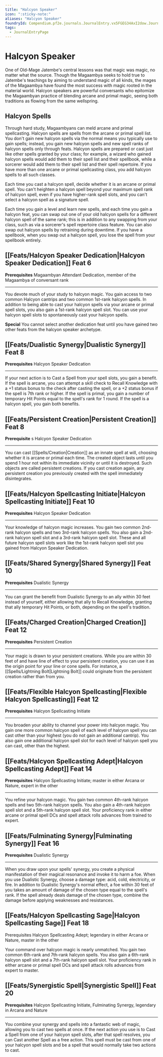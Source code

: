 ```yaml
---
title: "Halcyon Speaker"
icon: ":sticky-note:"
aliases: "Halcyon Speaker"
foundryId: Compendium.pf2e.journals.JournalEntry.vx5FGEG34AxI2dow.JournalEntryPage.pDmUITVao0FDMnVf
tags:
  - JournalEntryPage
---
```


# Halcyon Speaker
One of Old-Mage Jatembe's central lessons was that magic was magic, no matter what the source. Though the Magaambya seeks to hold true to Jatembe's teachings by aiming to understand magic of all kinds, the mages of the Magaambya have found the most success with magic rooted in the material world. Halcyon speakers are powerful conversants who epitomize the Magaambyan practice of blending arcane and primal magic, seeing both traditions as flowing from the same wellspring.

## Halcyon Spells

Through hard study, Magaambyans can meld arcane and primal spellcasting. Halcyon spells are spells from the arcane or primal spell list. You don't gain new halcyon spells via the normal means you typically use to gain spells; instead, you gain new halcyon spells and new spell ranks of halcyon spells only through feats. Halcyon spells are prepared or cast just like other spells granted by your class; for example, a wizard who gained halcyon spells would add them to their spell list and their spellbook, while a sorcerer would add them to their spell list and their spell repertoire. If you have more than one arcane or primal spellcasting class, you add halcyon spells to all such classes.

Each time you cast a halcyon spell, decide whether it is an arcane or primal spell. You can't heighten a halcyon spell beyond your maximum spell rank of halcyon spell, even if you have higher-rank spell slots, and you can't select a halcyon spell as a signature spell.

Each time you gain a level and learn new spells, and each time you gain a halcyon feat, you can swap out one of your old halcyon spells for a different halcyon spell of the same rank; this is in addition to any swapping from your class, such as via a sorcerer's spell repertoire class feature. You can also swap out halcyon spells by retraining during downtime. If you have a spellbook, when you swap out a halcyon spell, you lose the spell from your spellbook entirely.

## [[Feats/Halcyon Speaker Dedication|Halcyon Speaker Dedication]] Feat 6

**Prerequisites** Magaambyan Attendant Dedication, member of the Magaambya of conversant rank

* * *

You devote much of your study to halcyon magic. You gain access to two common Halcyon cantrips and two common 1st-rank halcyon spells. In addition to being able to cast your halcyon spells via your arcane or primal spell slots, you also gain a 1st-rank halcyon spell slot. You can use your halcyon spell slots to spontaneously cast your halcyon spells.

**Special** You cannot select another dedication feat until you have gained two other feats from the halcyon speaker archetype.

## [[Feats/Dualistic Synergy|Dualistic Synergy]] Feat 8

**Prerequisites** Halcyon Speaker Dedication

* * *

If your next action is to Cast a Spell from your spell slots, you gain a benefit. If the spell is arcane, you can attempt a skill check to Recall Knowledge with a +1 status bonus to the check after casting the spell, or a +2 status bonus if the spell is 7th rank or higher. If the spell is primal, you gain a number of temporary Hit Points equal to the spell's rank for 1 round. If the spell is a halcyon spell, you gain both benefits.

## [[Feats/Persistent Creation|Persistent Creation]] Feat 8

**Prerequisite** s Halcyon Speaker Dedication

* * *

You can cast [[Spells/Creation|Creation]] as an innate spell at will, choosing whether it is arcane or primal each time. The created object lasts until you spend 1 hour not within its immediate vicinity or until it is destroyed. Such objects are called persistent creations. If you cast creation again, any persistent creation you previously created with the spell immediately disintegrates.

## [[Feats/Halcyon Spellcasting Initiate|Halcyon Spellcasting Initiate]] Feat 10

**Prerequisites** Halcyon Speaker Dedication

* * *

Your knowledge of halcyon magic increases. You gain two common 2nd-rank halcyon spells and two 3rd-rank halcyon spells. You also gain a 2nd-rank halcyon spell slot and a 3rd-rank halcyon spell slot. These and all future halcyon spell slots work like the 1st-rank halcyon spell slot you gained from Halcyon Speaker Dedication.

## [[Feats/Shared Synergy|Shared Synergy]] Feat 10

**Prerequisites** Dualistic Synergy

* * *

You can grant the benefit from Dualistic Synergy to an ally within 30 feet instead of yourself, either allowing that ally to Recall Knowledge, granting that ally temporary Hit Points, or both, depending on the spell's tradition.

## [[Feats/Charged Creation|Charged Creation]] Feat 12

**Prerequisites** Persistent Creation

* * *

Your magic is drawn to your persistent creations. While you are within 30 feet of and have line of effect to your persistent creation, you can use it as the origin point for your line or cone spells. For instance, a [[Spells/Lightning Bolt|Lightning Bolt]] could originate from the persistent creation rather than from you.

## [[Feats/Flexible Halcyon Spellcasting|Flexible Halcyon Spellcasting]] Feat 12

**Prerequisites** Halcyon Spellcasting Initiate

* * *

You broaden your ability to channel your power into halcyon magic. You gain one more common halcyon spell of each level of halcyon spell you can cast other than your highest (you do not gain an additional cantrip). You also gain one additional halcyon spell slot for each level of halcyon spell you can cast, other than the highest.

## [[Feats/Halcyon Spellcasting Adept|Halcyon Spellcasting Adept]] Feat 14

**Prerequisites** Halcyon Spellcasting Initiate; master in either Arcana or Nature, expert in the other

* * *

You refine your halcyon magic. You gain two common 4th-rank halcyon spells and two 5th-rank halcyon spells. You also gain a 4th-rank halcyon spell slot and a 5th-rank halcyon spell slot. Your proficiency rank in either arcane or primal spell DCs and spell attack rolls advances from trained to expert.

## [[Feats/Fulminating Synergy|Fulminating Synergy]] Feat 16

**Prerequisites** Dualistic Synergy

* * *

When you draw upon your spells' synergy, you create a physical manifestation of their magical resonance and invoke it to harm a foe. When you use Dualistic Synergy, choose a damage type: acid, cold, electricity, or fire. In addition to Dualistic Synergy's normal effect, a foe within 30 feet of you takes an amount of damage of the chosen type equal to the spell's rank. If the spell already deals damage of the chosen type, combine the damage before applying weaknesses and resistances.

## [[Feats/Halcyon Spellcasting Sage|Halcyon Spellcasting Sage]] Feat 18

Prerequisites Halcyon Spellcasting Adept; legendary in either Arcana or Nature, master in the other

Your command over halcyon magic is nearly unmatched. You gain two common 6th-rank and 7th-rank halcyon spells. You also gain a 6th-rank halcyon spell slot and a 7th-rank halcyon spell slot. Your proficiency rank in either arcane or primal spell DCs and spell attack rolls advances from expert to master.

## [[Feats/Synergistic Spell|Synergistic Spell]] Feat 20

**Prerequisites** Halcyon Spellcasting Initiate, Fulminating Synergy, legendary in Arcana and Nature

* * *

You combine your synergy and spells into a fantastic web of magic, allowing you to cast two spells at once. If the next action you use is to Cast a Spell from one of your halcyon spell slots, after that spell resolves, you can Cast another Spell as a free action. This spell must be cast from one of your halcyon spell slots and be a spell that would normally take two actions to cast.